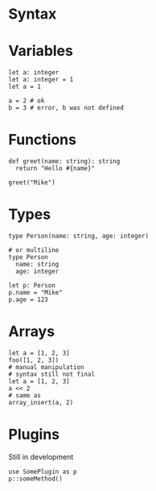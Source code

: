 # Syntax

# Variables

```
let a: integer
let a: integer = 1
let a = 1

a = 2 # ok
b = 3 # error, b was not defined
```

# Functions

```
def greet(name: string): string
  return "Hello #{name}"

greet("Mike")
```

# Types

```
type Person(name: string, age: integer)

# or multiline
type Person
  name: string
  age: integer

let p: Person
p.name = "Mike"
p.age = 123
```

# Arrays

```
let a = [1, 2, 3]
foo([1, 2, 3])
# manual manipulation
# syntax still not final
let a = [1, 2, 3]
a << 2
# same as
array_insert(a, 2)
```

# Plugins
Still in development

```
use SomePlugin as p
p::someMethod()
```
